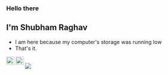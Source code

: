 ### Hello there
## I'm Shubham Raghav
- I am here because my computer's storage was running low
- That's it.

 

[<img align="left" alt="RaghavShubham | LinkedIn" width="22px" src="https://cdn.jsdelivr.net/npm/simple-icons@v3/icons/linkedin.svg" />][linkedin]
[<img align="left" alt="RaghavShubham | Instagram" width="22px" src="https://cdn.jsdelivr.net/npm/simple-icons@v3/icons/instagram.svg" />][instagram]

<br />




<div>
<a href="https://readme-stats-cfgj2cxdy.vercel.app/api?username=RaghavShubham&count_private=true&show_icons=true&theme=graywhite">
  <img  align="center" src="https://readme-stats-cfgj2cxdy.vercel.app/api?username=RaghavShubham&count_private=true&show_icons=true&theme=graywhite" />
</a>
</div>




[instagram]: https://instagram.com/shubham.raghav_
[linkedin]: https://www.linkedin.com/in/raghav-shubham
